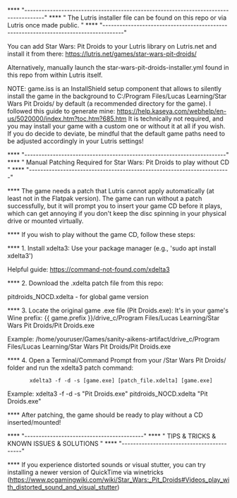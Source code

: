   **** "-------------------------------------------------------------------------------------"
  **** " The Lutris installer file can be found on this repo or via Lutris once made public. "
  **** "-------------------------------------------------------------------------------------"

  You can add Star Wars: Pit Droids to your Lutris library on Lutris.net and install it from there:
  https://lutris.net/games/star-wars-pit-droids/

  Alternatively, manually launch the star-wars-pit-droids-installer.yml found in this repo from within Lutris itself.

  NOTE: game.iss is an InstallShield setup component that allows to silently install the game in the background to C:/Program Files/Lucas Learning/Star Wars Pit Droids/ by default (a recommended directory for the game).
  I followed this guide to generate mine: https://help.kaseya.com/webhelp/en-us/5020000/index.htm?toc.htm?685.htm
  It is technically not required, and you may install your game with a custom one or without it at all if you wish. If you do decide to deviate, be mindful that the default game paths need to be adjusted accordingly in your Lutris settings!
  
  **** "-----------------------------------------------------------------------"
  **** " Manual Patching Required for Star Wars: Pit Droids to play without CD "
  **** "-----------------------------------------------------------------------"
  
  ****  The game needs a patch that Lutris cannot apply automatically (at least not in the Flatpak version). The game can run without a patch successfully, but it will prompt you to insert your game CD before it plays, which can get annoying if you don't keep the disc spinning in your physical drive or mounted virtually.
        
  ****  If you wish to play without the game CD, follow these steps:

  ****  1. Install xdelta3:
           Use your package manager (e.g., 'sudo apt install xdelta3')
           
  Helpful guide: https://command-not-found.com/xdelta3

  ****  2. Download the .xdelta patch file from this repo:
  
  pitdroids_NOCD.xdelta - for global game version

  ****  3. Locate the original game .exe file (Pit Droids.exe):
           It's in your game's Wine prefix: {{ game.prefix }}/drive_c/Program Files/Lucas Learning/Star Wars Pit Droids/Pit Droids.exe

  Example:
           /home/youruser/Games/sanity-aikens-artifact/drive_c/Program Files/Lucas Learning/Star Wars Pit Droids/Pit Droids.exe

  ****  4. Open a Terminal/Command Prompt from your /Star Wars Pit Droids/ folder and run the xdelta3 patch command:
  
           xdelta3 -f -d -s [game.exe] [patch_file.xdelta] [game.exe]

  Example:
           xdelta3 -f -d -s "Pit Droids.exe" pitdroids_NOCD.xdelta "Pit Droids.exe"

  ****  After patching, the game should be ready to play without a CD inserted/mounted!

  **** "------------------------------------------"
  **** " TIPS & TRICKS & KNOWN ISSUES & SOLUTIONS "
  **** "------------------------------------------"

  **** If you experience distorted sounds or visual stutter, you can try installing a newer version of QuickTime via winetricks (https://www.pcgamingwiki.com/wiki/Star_Wars:_Pit_Droids#Videos_play_with_distorted_sound_and_visual_stutter)

